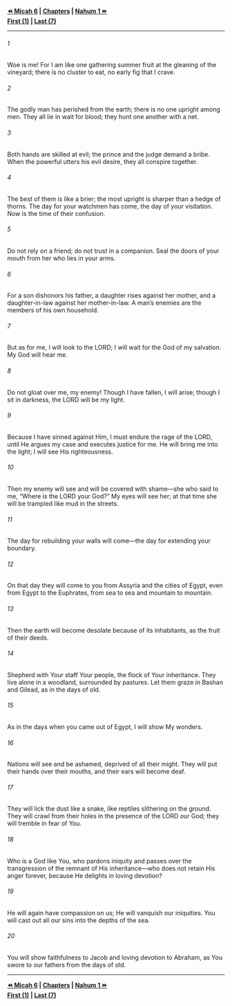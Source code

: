   
**[⏪ Micah 6](./Micah%206.md) | [Chapters](./_index.md) | [Nahum 1 ⏩](../44.34%20Nahum/Nahum%201.md)**  
**[First (1)](./Micah%201.md) | [Last (7)](Micah%207.md)**  
  
---  
  
###### 1  
Woe is me! For I am like one gathering summer fruit at the gleaning of the vineyard; there is no cluster to eat, no early fig that I crave.  
  
###### 2  
The godly man has perished from the earth; there is no one upright among men. They all lie in wait for blood; they hunt one another with a net.  
  
###### 3  
Both hands are skilled at evil; the prince and the judge demand a bribe. When the powerful utters his evil desire, they all conspire together.  
  
###### 4  
The best of them is like a brier; the most upright is sharper than a hedge of thorns. The day for your watchmen has come, the day of your visitation. Now is the time of their confusion.  
  
###### 5  
Do not rely on a friend; do not trust in a companion. Seal the doors of your mouth from her who lies in your arms.  
  
###### 6  
For a son dishonors his father, a daughter rises against her mother, and a daughter-in-law against her mother-in-law. A man’s enemies are the members of his own household.  
  
###### 7  
But as for me, I will look to the LORD; I will wait for the God of my salvation. My God will hear me.  
  
###### 8  
Do not gloat over me, my enemy! Though I have fallen, I will arise; though I sit in darkness, the LORD will be my light.  
  
###### 9  
Because I have sinned against Him, I must endure the rage of the LORD, until He argues my case and executes justice for me. He will bring me into the light; I will see His righteousness.  
  
###### 10  
Then my enemy will see and will be covered with shame—she who said to me, “Where is the LORD your God?” My eyes will see her; at that time she will be trampled like mud in the streets.  
  
###### 11  
The day for rebuilding your walls will come—the day for extending your boundary.  
  
###### 12  
On that day they will come to you from Assyria and the cities of Egypt, even from Egypt to the Euphrates, from sea to sea and mountain to mountain.  
  
###### 13  
Then the earth will become desolate because of its inhabitants, as the fruit of their deeds.  
  
###### 14  
Shepherd with Your staff Your people, the flock of Your inheritance. They live alone in a woodland, surrounded by pastures. Let them graze in Bashan and Gilead, as in the days of old.  
  
###### 15  
As in the days when you came out of Egypt, I will show My wonders.  
  
###### 16  
Nations will see and be ashamed, deprived of all their might. They will put their hands over their mouths, and their ears will become deaf.  
  
###### 17  
They will lick the dust like a snake, like reptiles slithering on the ground. They will crawl from their holes in the presence of the LORD our God; they will tremble in fear of You.  
  
###### 18  
Who is a God like You, who pardons iniquity and passes over the transgression of the remnant of His inheritance—who does not retain His anger forever, because He delights in loving devotion?  
  
###### 19  
He will again have compassion on us; He will vanquish our iniquities. You will cast out all our sins into the depths of the sea.  
  
###### 20  
You will show faithfulness to Jacob and loving devotion to Abraham, as You swore to our fathers from the days of old.  
  
  
---  
  
**[⏪ Micah 6](./Micah%206.md) | [Chapters](./_index.md) | [Nahum 1 ⏩](../44.34%20Nahum/Nahum%201.md)**  
**[First (1)](./Micah%201.md) | [Last (7)](Micah%207.md)**  
  
